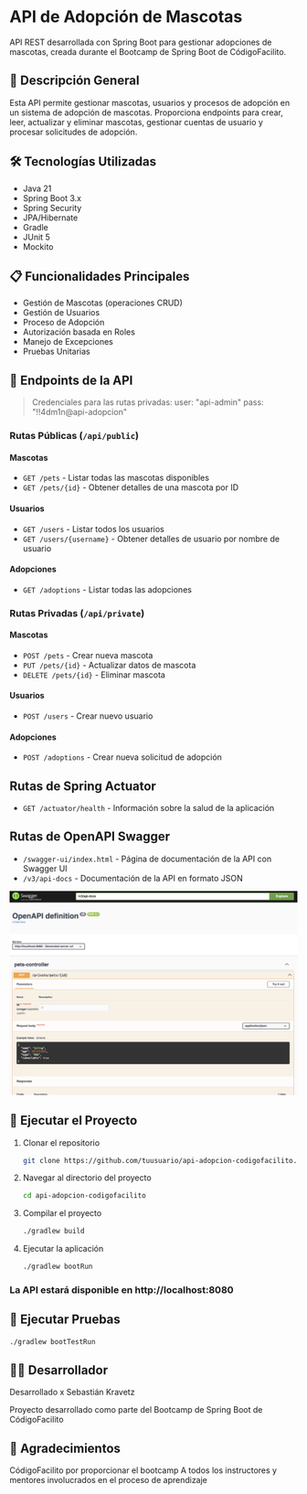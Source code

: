 # API de Adopción de Mascotas

API REST desarrollada con Spring Boot para gestionar adopciones de mascotas,
creada durante el Bootcamp de Spring Boot de CódigoFacilito.

## 🚀 Descripción General

Esta API permite gestionar mascotas, usuarios y procesos de adopción en un
sistema de adopción de mascotas. Proporciona endpoints para crear, leer,
actualizar y eliminar mascotas, gestionar cuentas de usuario y procesar
solicitudes de adopción.

## 🛠️ Tecnologías Utilizadas

- Java 21
- Spring Boot 3.x
- Spring Security
- JPA/Hibernate
- Gradle
- JUnit 5
- Mockito

## 📋 Funcionalidades Principales

- Gestión de Mascotas (operaciones CRUD)
- Gestión de Usuarios
- Proceso de Adopción
- Autorización basada en Roles
- Manejo de Excepciones
- Pruebas Unitarias

## 🔐 Endpoints de la API

> Credenciales para las rutas privadas:
> user: "api-admin"
> pass: "!!4dm1n@api-adopcion"

### Rutas Públicas (`/api/public`)

#### Mascotas

- `GET /pets` - Listar todas las mascotas disponibles
- `GET /pets/{id}` - Obtener detalles de una mascota por ID

#### Usuarios

- `GET /users` - Listar todos los usuarios
- `GET /users/{username}` - Obtener detalles de usuario por nombre de usuario

#### Adopciones

- `GET /adoptions` - Listar todas las adopciones

### Rutas Privadas (`/api/private`)

#### Mascotas

- `POST /pets` - Crear nueva mascota
- `PUT /pets/{id}` - Actualizar datos de mascota
- `DELETE /pets/{id}` - Eliminar mascota

#### Usuarios

- `POST /users` - Crear nuevo usuario

#### Adopciones

- `POST /adoptions` - Crear nueva solicitud de adopción

## Rutas de Spring Actuator

- `GET /actuator/health` - Información sobre la salud de la aplicación

## Rutas de OpenAPI Swagger

- `/swagger-ui/index.html` - Página de documentación de la API con Swagger UI
- `/v3/api-docs` - Documentación de la API en formato JSON

![swagger-ui.png](swagger-ui.png)

## 🚀 Ejecutar el Proyecto

1. Clonar el repositorio

    ```bash
    git clone https://github.com/tuusuario/api-adopcion-codigofacilito.git
    ```

2. Navegar al directorio del proyecto
    ```bash 
    cd api-adopcion-codigofacilito 
    ```

4. Compilar el proyecto
    ```bash 
    ./gradlew build 
    ```

5. Ejecutar la aplicación
    ```bash
   ./gradlew bootRun
     ```

### La API estará disponible en http://localhost:8080

## 🧪 Ejecutar Pruebas

```bash
./gradlew bootTestRun
```

## 👨‍💻 Desarrollador

Desarrollado x Sebastián Kravetz

Proyecto desarrollado como parte del Bootcamp de Spring Boot de CódigoFacilito

## 🙏 Agradecimientos

CódigoFacilito por proporcionar el bootcamp
A todos los instructores y mentores involucrados en el proceso de aprendizaje
